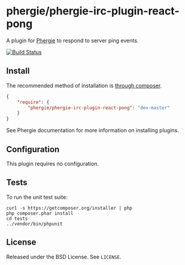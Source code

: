 # phergie/phergie-irc-plugin-react-pong

A plugin for [Phergie](http://github.com/phergie/phergie-irc-bot-react/) to
respond to server ping events.

[![Build Status](https://secure.travis-ci.org/phergie/phergie-irc-plugin-react-pong.png?branch=master)](http://travis-ci.org/phergie/phergie-irc-plugin-react-pong)

## Install

The recommended method of installation is [through composer](http://getcomposer.org).

```JSON
{
    "require": {
        "phergie/phergie-irc-plugin-react-pong": "dev-master"
    }
}
```

See Phergie documentation for more information on installing plugins.

## Configuration

This plugin requires no configuration.

## Tests

To run the unit test suite:

```
curl -s https://getcomposer.org/installer | php
php composer.phar install
cd tests
../vendor/bin/phpunit
```

## License

Released under the BSD License. See `LICENSE`.
